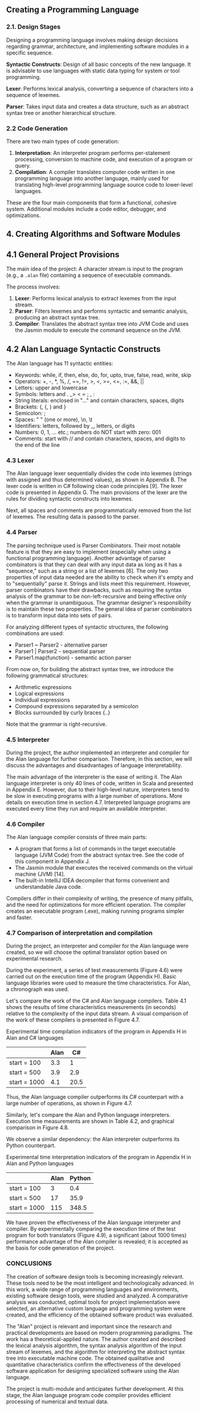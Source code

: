 ## Creating a Programming Language

### 2.1. Design Stages

Designing a programming language involves making design decisions regarding grammar, architecture, and implementing software modules in a specific sequence.

**Syntactic Constructs**: Design of all basic concepts of the new language. It is advisable to use languages with static data typing for system or tool programming.

**Lexer**: Performs lexical analysis, converting a sequence of characters into a sequence of lexemes.

**Parser**: Takes input data and creates a data structure, such as an abstract syntax tree or another hierarchical structure.

### 2.2 Code Generation

There are two main types of code generation:

1. **Interpretation**: An interpreter program performs per-statement processing, conversion to machine code, and execution of a program or query.
2. **Compilation**: A compiler translates computer code written in one programming language into another language, mainly used for translating high-level programming language source code to lower-level languages.

These are the four main components that form a functional, cohesive system. Additional modules include a code editor, debugger, and optimizations.

## 4. Creating Algorithms and Software Modules

## 4.1 General Project Provisions

The main idea of the project: A character stream is input to the program (e.g., a `.alan` file) containing a sequence of executable commands. 

The process involves:

1. **Lexer**: Performs lexical analysis to extract lexemes from the input stream.
2. **Parser**: Filters lexemes and performs syntactic and semantic analysis, producing an abstract syntax tree.
3. **Compiler**: Translates the abstract syntax tree into JVM Code and uses the Jasmin module to execute the command sequence on the JVM.

## 4.2 Alan Language Syntactic Constructs

The Alan language has 11 syntactic entities:

- Keywords: while, if, then, else, do, for, upto, true, false, read, write, skip
- Operators: +, -, *, %, /, ==, !=, >, <, >=, <=, :=, &&, ||
- Letters: upper and lowercase
- Symbols: letters and . _> < = ; ,  :
- String literals: enclosed in "..." and contain characters, spaces, digits
- Brackets: (, {, ) and }
- Semicolon: ;
- Spaces: " " (one or more), \n, \t
- Identifiers: letters, followed by _, letters, or digits
- Numbers: 0, 1, ... etc.; numbers do NOT start with zero: 001
- Comments: start with // and contain characters, spaces, and digits to the end of the line

### 4.3 Lexer

The Alan language lexer sequentially divides the code into lexemes (strings with assigned and thus determined values), as shown in Appendix B. The lexer code is written in C# following clean code principles [9]. The lexer code is presented in Appendix G. The main provisions of the lexer are the rules for dividing syntactic constructs into lexemes.

Next, all spaces and comments are programmatically removed from the list of lexemes. The resulting data is passed to the parser.

### 4.4 Parser

The parsing technique used is Parser Combinators. Their most notable feature is that they are easy to implement (especially when using a functional programming language). Another advantage of parser combinators is that they can deal with any input data as long as it has a "sequence," such as a string or a list of lexemes [6]. The only two properties of input data needed are the ability to check when it's empty and to "sequentially" parse it. Strings and lists meet this requirement. However, parser combinators have their drawbacks, such as requiring the syntax analysis of the grammar to be non-left-recursive and being effective only when the grammar is unambiguous. The grammar designer's responsibility is to maintain these two properties. The general idea of parser combinators is to transform input data into sets of pairs.

For analyzing different types of syntactic structures, the following combinations are used:
- Parser1 ~ Parser2 - alternative parser
- Parser1 | Parser2 - sequential parser
- Parser1.map(function) - semantic action parser

From now on, for building the abstract syntax tree, we introduce the following grammatical structures:
- Arithmetic expressions
- Logical expressions
- Individual expressions
- Compound expressions separated by a semicolon
- Blocks surrounded by curly braces {..}

Note that the grammar is right-recursive.

### 4.5 Interpreter

During the project, the author implemented an interpreter and compiler for the Alan language for further comparison. Therefore, in this section, we will discuss the advantages and disadvantages of language interpretability.

The main advantage of the interpreter is the ease of writing it. The Alan language interpreter is only 40 lines of code, written in Scala and presented in Appendix E. However, due to their high-level nature, interpreters tend to be slow in executing programs with a large number of operations. More details on execution time in section 4.7. Interpreted language programs are executed every time they run and require an available interpreter.

### 4.6 Compiler

The Alan language compiler consists of three main parts:
- A program that forms a list of commands in the target executable language (JVM Code) from the abstract syntax tree. See the code of this component in Appendix J.
- The Jasmin module that executes the received commands on the virtual machine (JVM) [14].
- The built-in IntelliJ IDEA decompiler that forms convenient and understandable Java code.

Compilers differ in their complexity of writing, the presence of many pitfalls, and the need for optimizations for more efficient operation. The compiler creates an executable program (.exe), making running programs simpler and faster.

### 4.7 Comparison of interpretation and compilation

During the project, an interpreter and compiler for the Alan language were created, so we will choose the optimal translator option based on experimental research.

During the experiment, a series of test measurements (Figure 4.6) were carried out on the execution time of the program (Appendix H). Basic language libraries were used to measure the time characteristics. For Alan, a chronograph was used.

Let's compare the work of the C# and Alan language compilers. Table 4.1 shows the results of time characteristics measurements (in seconds) relative to the complexity of the input data stream. A visual comparison of the work of these compilers is presented in Figure 4.7.

Experimental time compilation indicators of the program in Appendix H
in Alan and C# languages

|   | Alan | C# |
|---|------|----|
| start = 100 | 3.3 | 1 |
| start = 500 | 3.9 | 2.9 |
| start = 1000 | 4.1 | 20.5 |

Thus, the Alan language compiler outperforms its C# counterpart with a large number of operations, as shown in Figure 4.7.

Similarly, let's compare the Alan and Python language interpreters. Execution time measurements are shown in Table 4.2, and graphical comparison in Figure 4.8.

We observe a similar dependency: the Alan interpreter outperforms its Python counterpart.

Experimental time interpretation indicators of the program in Appendix H
in Alan and Python languages

|   | Alan | Python |
|---|------|--------|
| start = 100 | 3 | 0.4 |
| start = 500 | 17 | 35.9 |
| start = 1000 | 115 | 348.5 |

We have proven the effectiveness of the Alan language interpreter and compiler. By experimentally comparing the execution time of the test program for both translators (Figure 4.9), a significant (about 1000 times) performance advantage of the Alan compiler is revealed; it is accepted as the basis for code generation of the project.

### CONCLUSIONS

The creation of software design tools is becoming increasingly relevant. These tools need to be the most intelligent and technologically advanced. In this work, a wide range of programming languages and environments, existing software design tools, were studied and analyzed. A comparative analysis was conducted, optimal tools for project implementation were selected, an alternative custom language and programming system were created, and the efficiency of the obtained software product was evaluated.

The "Alan" project is relevant and important since the research and practical developments are based on modern programming paradigms. The work has a theoretical-applied nature. The author created and described the lexical analysis algorithm, the syntax analysis algorithm of the input stream of lexemes, and the algorithm for interpreting the abstract syntax tree into executable machine code. The obtained qualitative and quantitative characteristics confirm the effectiveness of the developed software application for designing specialized software using the Alan language.

The project is multi-module and anticipates further development. At this stage, the Alan language program code compiler provides efficient processing of numerical and textual data.
